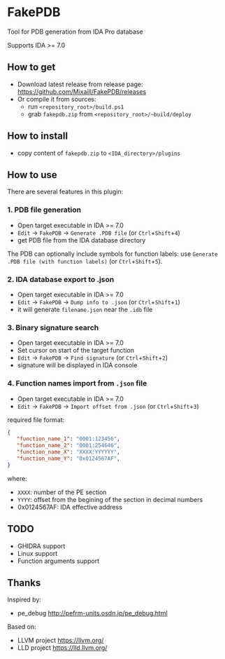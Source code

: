 # FakePDB

Tool for PDB generation from IDA Pro database

Supports IDA >= 7.0

## How to get

* Download latest release from release page: https://github.com/Mixaill/FakePDB/releases
* Or compile it from sources:
   * run `<repository_root>/build.ps1`
   * grab `fakepdb.zip` from `<repository_root>/~build/deploy`

## How to install

* copy content of `fakepdb.zip` to `<IDA_directory>/plugins`

## How to use

There are several features in this plugin:

### 1. PDB file generation
  * Open target executable in IDA >= 7.0
  * `Edit` -> `FakePDB` -> `Generate .PDB file` (or `Ctrl`+`Shift`+`4`)
  * get PDB file from the IDA database directory

  The PDB can optionally include symbols for function labels: use `Generate .PDB file (with function labels)` (or `Ctrl`+`Shift`+`5`).

### 2. IDA database export to .json
  * Open target executable in IDA >= 7.0
  * `Edit` -> `FakePDB` -> `Dump info to .json` (or `Ctrl`+`Shift`+`1`)
  * it will generate `filename.json` near the `.idb` file

### 3. Binary signature search
  * Open target executable in IDA >= 7.0
  * Set cursor on start of the target function
  * `Edit` -> `FakePDB` -> `Find signature` (or `Ctrl`+`Shift`+`2`)
  * signature will be displayed in IDA console

### 4. Function names import from `.json` file
  * Open target executable in IDA >= 7.0
  * `Edit` -> `FakePDB` -> `Import offset from .json` (or `Ctrl`+`Shift`+`3`)

required file format:
```json
{
   "function_name_1": "0001:123456",
   "function_name_2": "0001:254646",
   "function_name_X": "XXXX:YYYYYY",
   "function_name_Y": "0x0124567AF",
}
```

where:
 * `XXXX`: number of the PE section
 * `YYYY`: offset from the begining of the section in decimal numbers
 * 0x0124567AF: IDA effective address

## TODO

* GHIDRA support
* Linux support
* Function arguments support


## Thanks

Inspired by:
  * pe_debug http://pefrm-units.osdn.jp/pe_debug.html

Based on:
  * LLVM project https://llvm.org/
  * LLD project https://lld.llvm.org/
